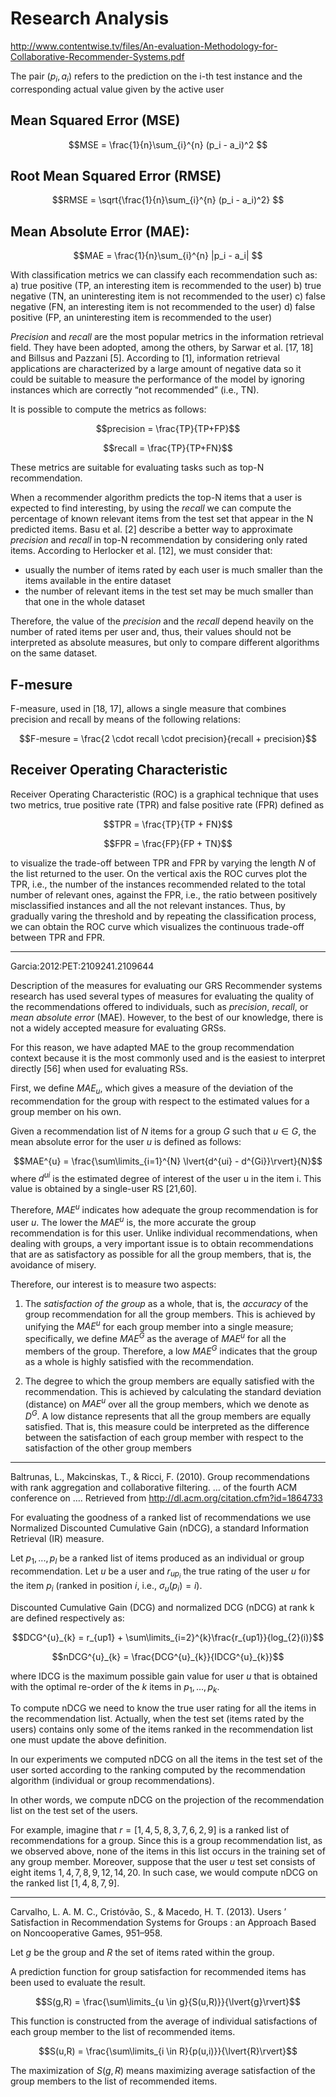 Research Analysis
=================

http://www.contentwise.tv/files/An-evaluation-Methodology-for-Collaborative-Recommender-Systems.pdf
 

The pair $(p_i, a_i)$ refers to the prediction on the i-th test instance and the corresponding actual value given by the active user
 
## Mean Squared Error (MSE)
 
$$MSE = \frac{1}{n}\sum_{i}^{n} (p_i - a_i)^2 $$
 
## Root Mean Squared Error (RMSE)
 
$$RMSE = \sqrt{\frac{1}{n}\sum_{i}^{n} (p_i - a_i)^2} $$
 
## Mean Absolute Error (MAE):
 
$$MAE = \frac{1}{n}\sum_{i}^{n} |p_i - a_i| $$



With classification metrics we can classify each recommendation such as:
	a) true positive (TP, an interesting item is recommended to the user)
	b) true negative (TN, an uninteresting item is not recommended to the user)
	c) false negative (FN, an interesting item is not recommended to the user)
	d) false positive (FP, an uninteresting item is recommended to the user)
 
_Precision_ and _recall_ are the most popular metrics in the information retrieval field. 
They have been adopted, among the others, by Sarwar et al. [17, 18] and Billsus and Pazzani [5]. According to [1], information retrieval applications are characterized by a large amount of negative data so it could be suitable to measure the performance of the model by ignoring instances which are correctly “not recommended” (i.e., TN).
 
It is possible to compute the metrics as follows:
 
$$precision = \frac{TP}{TP+FP}$$
 
$$recall = \frac{TP}{TP+FN}$$
 
These metrics are suitable for evaluating tasks such as top-N recommendation.

When a recommender algorithm predicts the top-N items that a user is expected to find interesting, by using the *recall* we can compute the
percentage of known relevant items from the test set that appear in the N predicted items. Basu et al. [2] describe
a better way to approximate *precision* and *recall* in top-N recommendation by considering only rated items.
According to Herlocker et al. [12], we must consider that:
 
* usually the number of items rated by each user is much smaller than the items available in the entire dataset
* the number of relevant items in the test set may be much smaller than that one in the whole dataset
 
Therefore, the value of the _precision_ and the _recall_ depend heavily on the number of rated items per user and,
thus, their values should not be interpreted as absolute measures, but only to compare different algorithms on
the same dataset.

## F-mesure

F-measure, used in [18, 17], allows a single measure that combines precision and recall by means of the following
relations:
 
$$F-mesure = \frac{2 \cdot recall \cdot precision}{recall + precision}$$

## Receiver Operating Characteristic

Receiver Operating Characteristic (ROC) is a graphical technique that uses two metrics, true positive rate (TPR) and
false positive rate (FPR) defined as
 
$$TPR = \frac{TP}{TP + FN}$$
 
$$FPR = \frac{FP}{FP + TN}$$
 
to visualize the trade-off between TPR and FPR by varying the length $N$ of the list returned to the user. On the
vertical axis the ROC curves plot the TPR, i.e., the number of the instances recommended related to the total
number of relevant ones, against the FPR, i.e., the ratio between positively misclassified instances and all the not
relevant instances. Thus, by gradually varing the threshold and by repeating the classification process, we can
obtain the ROC curve which visualizes the continuous trade-off between TPR and FPR.

----------------------

Garcia:2012:PET:2109241.2109644

Description of the measures for evaluating our GRS Recommender systems research has used several types of measures for evaluating the quality of the recommendations offered to individuals, such as _precision_, _recall_, or _mean absolute error_ (MAE).
However, to the best of our knowledge, there is not a widely accepted measure for evaluating GRSs. 

For this reason, we have adapted MAE to the group recommendation context because it is the most commonly used and is the easiest to interpret directly [56] when used for evaluating RSs. 

First, we define $MAE_{u}$, which gives a measure of the deviation of the recommendation for the group with respect to the
estimated values for a group member on his own. 

Given a recommendation list of $N$ items for a group $G$ such that $u \in G$, the mean absolute error for the user $u$ is defined as follows:

$$MAE^{u} = \frac{\sum\limits_{i=1}^{N} \lvert{d^{ui} - d^{Gi}}\rvert}{N}$$
where $d^{ui}$ is the estimated degree of interest of the user u in the item i. 
This value is obtained by a single-user RS [21,60]. 

Therefore, $MAE^{u}$ indicates how adequate the group recommendation is for user $u$. 
The lower the $MAE^{u}$ is, the more accurate the group recommendation is for this user. 
Unlike individual recommendations, when dealing with groups, a very important issue is to obtain recommendations that
are as satisfactory as possible for all the group members, that is, the avoidance of misery. 

Therefore, our interest is to measure two aspects:

1. The *satisfaction of the group* as a whole, that is, the _accuracy_ of the group recommendation for all the group members. 
This is achieved by unifying the $MAE^{u}$ for each group member into a single measure; specifically, we define $MAE^{G}$ as the average of $MAE^{u}$ for all the members of the group. 
Therefore, a low $MAE^{G}$ indicates that the group as a whole is highly satisfied with the recommendation.

2. The degree to which the group members are equally satisfied with the recommendation. This is achieved by calculating the standard deviation (distance) on $MAE^{u}$ over all the group members, which we denote as $D^{G}$. 
A low distance represents that all the group members are equally satisfied. That is, this measure could be interpreted as the difference between the satisfaction of each group member with respect to the satisfaction of the other group members


-----------------------------

Baltrunas, L., Makcinskas, T., & Ricci, F. (2010). Group recommendations with rank aggregation and collaborative filtering. … of the fourth ACM conference on …. Retrieved from http://dl.acm.org/citation.cfm?id=1864733

For evaluating the goodness of a ranked list of recommendations we use Normalized Discounted Cumulative Gain (nDCG), a standard Information Retrieval (IR) measure.

Let $p_{1},...,p_{l}$ be a ranked list of items produced as an individual or group recommendation.
Let $u$ be a user and $r_{up_{i}}$ the true rating of the user $u$ for the item $p_{i}$ (ranked in position $i$, i.e., $\sigma_{u}(p_{i})= i$).

Discounted Cumulative Gain (DCG) and normalized DCG (nDCG) at rank k are defined respectively as:

$$DCG^{u}_{k} = r_{up1} + \sum\limits_{i=2}^{k}\frac{r_{up1}}{log_{2}(i)}$$

$$nDCG^{u}_{k} = \frac{DCG^{u}_{k}}{IDCG^{u}_{k}}$$

where IDCG is the maximum possible gain value for user $u$ that is obtained with the optimal re-order of the $k$ items in $p_{1},...,p_{k}$.

To compute nDCG we need to know the true user rating for all the items in the recommendation list. 
Actually, when the test set (items rated by the users) contains only some of the items ranked in the recommendation list one must update the above definition.

In our experiments we computed nDCG on all the items in the test set of the user sorted according to the ranking computed by the recommendation algorithm 
(individual or group recommendations). 

In other words, we compute nDCG on the projection of the recommendation list on the test set of the users. 

For example, imagine that $r =[1, 4, 5, 8, 3, 7, 6, 2, 9]$ is a ranked list of recommendations for a group. 
Since this is a group recommendation list, as we observed above, none of the items in this list occurs in the training set of any group member. 
Moreover, suppose that the user $u$ test set consists of eight items ${1, 4, 7, 8, 9, 12, 14, 20}$. 
In such case, we would compute nDCG on the ranked list $[1, 4, 8, 7, 9]$.

-----------------------------------------
Carvalho, L. A. M. C., Cristóvão, S., & Macedo, H. T. (2013). Users ’ Satisfaction in Recommendation Systems for Groups : an Approach Based on Noncooperative Games, 951–958.

Let $g$ be the group and $R$ the set of items rated within the group.

A prediction function for group satisfaction for recommended items has been used to evaluate the result.

$$S(g,R) = \frac{\sum\limits_{u \in g}{S(u,R)}}{\lvert{g}\rvert}$$

This function is constructed from the average of individual satisfactions of each group member to the list of recommended items.

$$S(u,R) = \frac{\sum\limits_{i \in R}{p(u,i)}}{\lvert{R}\rvert}$$

The maximization of $S(g,R)$ means maximizing average satisfaction of the group members to the list of recommended items.


